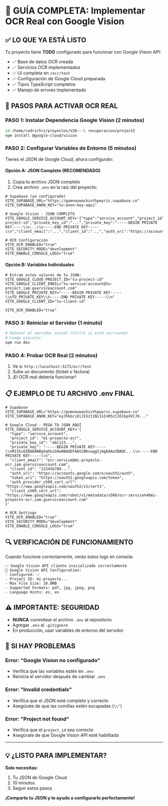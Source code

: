 # 🔧 GUÍA COMPLETA: Implementar OCR Real con Google Vision

## ✅ LO QUE YA ESTÁ LISTO

Tu proyecto tiene **TODO** configurado para funcionar con Google Vision API:

- ✅ Base de datos OCR creada
- ✅ Servicios OCR implementados  
- ✅ UI completa en `/ocr/test`
- ✅ Configuración de Google Cloud preparada
- ✅ Tipos TypeScript completos
- ✅ Manejo de errores implementado

## 🚀 PASOS PARA ACTIVAR OCR REAL

### **PASO 1: Instalar Dependencia Google Vision (2 minutos)**

```bash
cd /home/rodrichrz/proyectos/V20---\ recuperacion/project2
npm install @google-cloud/vision
```

### **PASO 2: Configurar Variables de Entorno (5 minutos)**

Tienes el JSON de Google Cloud, ahora configuralo:

#### **Opción A: JSON Completo (RECOMENDADO)**
1. Copia tu archivo JSON completo
2. Crea archivo `.env` en la raíz del proyecto:

```env
# Supabase (ya configurado)
VITE_SUPABASE_URL="https://gomnouwackzvthpwyric.supabase.co"
VITE_SUPABASE_ANON_KEY="tu-anon-key-aqui"

# Google Vision - JSON COMPLETO
VITE_GOOGLE_SERVICE_ACCOUNT_KEY='{"type":"service_account","project_id":"tu-project-id","private_key_id":"...","private_key":"-----BEGIN PRIVATE KEY-----\\n...\\n-----END PRIVATE KEY-----\\n","client_email":"...","client_id":"...","auth_uri":"https://accounts.google.com/o/oauth2/auth","token_uri":"https://oauth2.googleapis.com/token","auth_provider_x509_cert_url":"https://www.googleapis.com/oauth2/v1/certs","client_x509_cert_url":"..."}'

# OCR Configuración
VITE_OCR_ENABLED="true"
VITE_SECURITY_MODE="development"
VITE_ENABLE_CONSOLE_LOGS="true"
```

#### **Opción B: Variables Individuales**
```env
# Extrae estos valores de tu JSON:
VITE_GOOGLE_CLOUD_PROJECT_ID="tu-project-id"
VITE_GOOGLE_CLIENT_EMAIL="tu-service-account@tu-project.iam.gserviceaccount.com"
VITE_GOOGLE_PRIVATE_KEY="-----BEGIN PRIVATE KEY-----\\nTU_PRIVATE_KEY\\n-----END PRIVATE KEY-----\\n"
VITE_GOOGLE_CLIENT_ID="tu-client-id"

VITE_OCR_ENABLED="true"
```

### **PASO 3: Reiniciar el Servidor (1 minuto)**

```bash
# Detener el servidor actual (Ctrl+C si está corriendo)
# Luego ejecutar:
npm run dev
```

### **PASO 4: Probar OCR Real (2 minutos)**

1. Ve a: `http://localhost:5173/ocr/test`
2. Sube un documento (ticket o factura)
3. ¡El OCR real debería funcionar!

## 📋 EJEMPLO DE TU ARCHIVO .env FINAL

```env
# Supabase
VITE_SUPABASE_URL="https://gomnouwackzvthpwyric.supabase.co"
VITE_SUPABASE_ANON_KEY="eyJhbGciOiJIUzI1NiIsInR5cCI6IkpXVCJ9..."

# Google Cloud - PEGA TU JSON AQUÍ
VITE_GOOGLE_SERVICE_ACCOUNT_KEY='{
  "type": "service_account",
  "project_id": "mi-proyecto-ocr",
  "private_key_id": "abc123...",
  "private_key": "-----BEGIN PRIVATE KEY-----\\nMIIEvQIBADANBgkqhkiG9w0BAQEFAASCBKcwggSjAgEAAoIBAQC...\\n-----END PRIVATE KEY-----\\n",
  "client_email": "ocr-service@mi-proyecto-ocr.iam.gserviceaccount.com",
  "client_id": "123456789...",
  "auth_uri": "https://accounts.google.com/o/oauth2/auth",
  "token_uri": "https://oauth2.googleapis.com/token",
  "auth_provider_x509_cert_url": "https://www.googleapis.com/oauth2/v1/certs",
  "client_x509_cert_url": "https://www.googleapis.com/robot/v1/metadata/x509/ocr-service%40mi-proyecto-ocr.iam.gserviceaccount.com"
}'

# OCR Settings
VITE_OCR_ENABLED="true"
VITE_SECURITY_MODE="development"
VITE_ENABLE_CONSOLE_LOGS="true"
```

## 🔍 VERIFICACIÓN DE FUNCIONAMIENTO

Cuando funcione correctamente, verás estos logs en consola:

```
✅ Google Vision API cliente inicializado correctamente
🤖 Google Vision API Configuration:
- Configured: ✅
- Project ID: mi-proyecto...
- Max File Size: 10.0MB
- Supported Formats: pdf, jpg, jpeg, png
- Language Hints: es, en
```

## ⚠️ IMPORTANTE: SEGURIDAD

- **NUNCA** commitear el archivo `.env` al repositorio
- Agregar `.env` al `.gitignore`
- En producción, usar variables de entorno del servidor

## 🚨 SI HAY PROBLEMAS

### Error: "Google Vision no configurado"
- Verifica que las variables estén en `.env`
- Reinicia el servidor después de cambiar `.env`

### Error: "Invalid credentials"
- Verifica que el JSON esté completo y correcto
- Asegúrate de que las comillas estén escapadas (`\\"`)

### Error: "Project not found"
- Verifica que el `project_id` sea correcto
- Asegúrate de que Google Vision API esté habilitada

---

## 💡 ¿LISTO PARA IMPLEMENTAR?

**Solo necesitas:**
1. Tu JSON de Google Cloud
2. 10 minutos
3. Seguir estos pasos

**¡Comparte tu JSON y te ayudo a configurarlo perfectamente!**